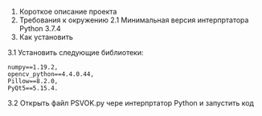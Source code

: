 1.	Короткое описание проекта
2.	Требования к окружению
2.1	Минимальная версия интерпртатора Python 3.7.4
3.	Как установить 
	
3.1	Установить следующие библиотеки:

	numpy==1.19.2,
	opencv_python==4.4.0.44,
	Pillow==8.2.0,
	PyQt5==5.15.4.
	
3.2	Открыть файл PSVOK.py чере интерпртатор Python и запустить код
